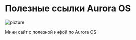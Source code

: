 Полезные ссылки Aurora OS
===================

![picture](/av-useful-links/data/aurora.png)

Мини сайт с полезной инфой по Aurora OS
